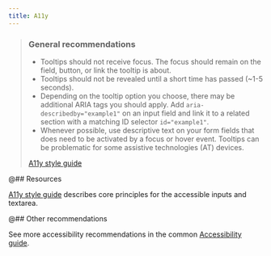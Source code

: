 ```yaml
---
title: A11y
---
```


> ### General recommendations
>
> - Tooltips should not receive focus. The focus should remain on the field, button, or link the tooltip is about.
> - Tooltips should not be revealed until a short time has passed (~1-5 seconds).
> - Depending on the tooltip option you choose, there may be additional ARIA tags you should apply. Add `aria-describedby="example1"` on an input field and link it to a related section with a matching ID selector `id="example1"`.
> - Whenever possible, use descriptive text on your form fields that does need to be activated by a focus or hover event. Tooltips can be problematic for some assistive technologies (AT) devices.
>
> [A11y style guide](https://a11y-style-guide.com/style-guide/section-forms.html#kssref-forms-tooltips)

@## Resources

[A11y style guide](https://a11y-style-guide.com/style-guide/section-forms.html#kssref-forms-tooltips) describes core principles for the accessible inputs and textarea.

@## Other recommendations

See more accessibility recommendations in the common [Accessibility guide](/core-principles/a11y/).
